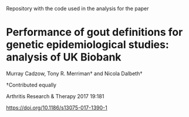 Repository with the code used in the analysis for the paper


# Performance of gout definitions for genetic epidemiological studies: analysis of UK Biobank

Murray Cadzow, Tony R. Merriman† and Nicola Dalbeth†

†Contributed equally

Arthritis Research & Therapy 2017 19:181

https://doi.org/10.1186/s13075-017-1390-1


